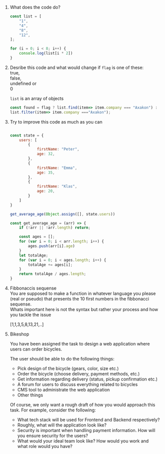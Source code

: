1. What does the code do?

    ```js
    const list = [
        "1",
        "4",
        "8",
        "12",
    ];
    
    for (i = 0; i < 8; i++) {
        console.log(list[i * 2])
    }
    ```

2. Desribe this code and what would change if `flag` is one of these:  
   true,  
   false,  
   undefined or  
   0

   `list` is an array of objects
    ````js
    const found = flag ? list.find(item=> item.company === "Axakon") :
    list.filter(item=> item.company ==="Axakon");
    ````

3. Try to improve this code as much as you can

    ```js
    
    const state = {
        users: [
            {
                firstName: "Peter",
                age: 32,
            },
            {
                firstName: "Emma",
                age: 35,
            },
            {
                firstName: "Klas",
                age: 20,
            }
        ]
    }
    
    get_average_age(Object.assign([], state.users))
    
    const get_average_age = (arr) => {
        if (!arr || !arr.length) return;
   
        const ages = [];
        for (var i = 0; i < arr.length; i++) {
            ages.push(arr[i].age)
        }
        let totalAge;
        for (var i = 0; i < ages.length; i++) {
            totalAge += ages[i];
        }
        return totalAge / ages.length;
    }
    ```


5. Fibbonaccis sequense  
    You are supposed to make a function in whatever language you please (real or pseudo) that presents the 10 first numbers in the fibbonacci sequense.  
    Whats important here is not the syntax but rather your process and how you tackle the issue

   [1,1,3,5,8,13,21,..]


6. Bikeshop

   You have been assigned the task to design a web application where users can order bicycles.

   The user should be able to do the following things:
    - Pick design of the bicycle (gears, color, size etc.)
    - Order the bicycle (choose delivery, payment methods, etc.)
    - Get information regarding delivery (status, pickup confirmation etc.)
    - A forum for users to discuss everything related to bicycles
    - CMS tool to administrate the web application
    - Other things

   Of course, we only want a rough draft of how you would approach this task. For example, consider the following:
    - What tech stack will be used for Frontend and Backend respectively?
    - Roughly, what will the application look like?
    - Security is important when handling payment information. How will you ensure security for the users?
    - What would your ideal team look like? How would you work and what role would you have?